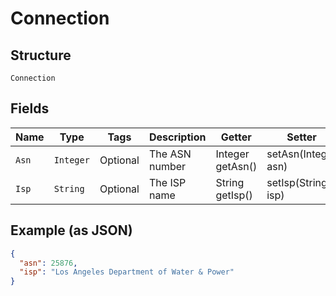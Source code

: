 
# Connection

## Structure

`Connection`

## Fields

| Name | Type | Tags | Description | Getter | Setter |
|  --- | --- | --- | --- | --- | --- |
| `Asn` | `Integer` | Optional | The ASN number | Integer getAsn() | setAsn(Integer asn) |
| `Isp` | `String` | Optional | The ISP name | String getIsp() | setIsp(String isp) |

## Example (as JSON)

```json
{
  "asn": 25876,
  "isp": "Los Angeles Department of Water & Power"
}
```


